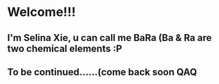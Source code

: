 # Welcome!!!
## I'm Selina Xie, u can call me BaRa (Ba & Ra are two chemical elements :P
## To be continued……(come back soon QAQ
